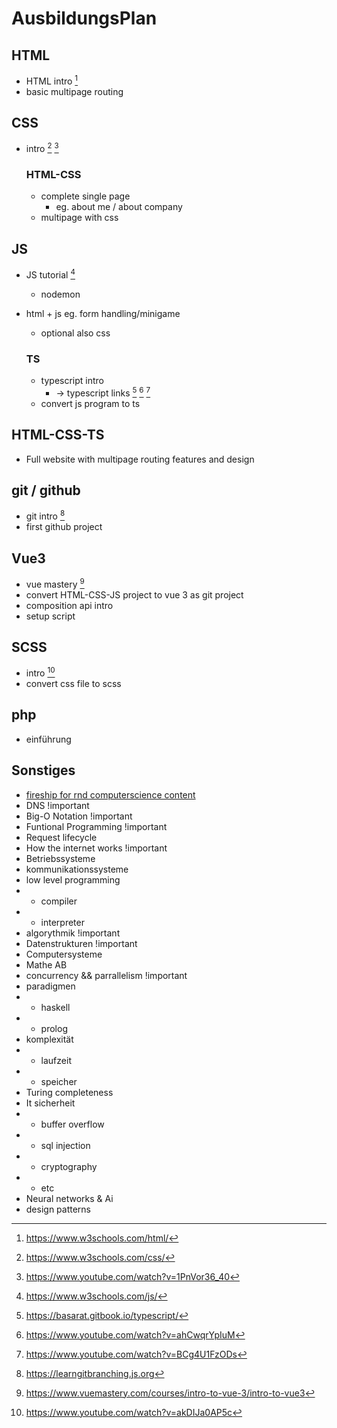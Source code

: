 # AusbildungsPlan

## HTML

- HTML intro [^1]
- basic multipage routing

## CSS

- intro [^2] [^3]

  ### HTML-CSS

  - complete single page
    - eg. about me / about company
  - multipage with css

## JS

- JS tutorial  [^4] 
  - nodemon
- html + js eg. form handling/minigame
  - optional also css

  ### TS

  - typescript intro
    - -> typescript links [^5] [^6] [^7]
  - convert js program to ts

## HTML-CSS-TS

- Full website with multipage routing features and design

## git / github

- git intro [^8]
- first github project

## Vue3

- vue mastery [^9]
- convert HTML-CSS-JS project to vue 3 as git project
- composition api intro 
- setup script

##  SCSS

- intro [^10]
- convert css file to scss 

## php

- einführung

## Sonstiges

- [fireship for rnd computerscience content](https://www.youtube.com/c/Fireship "Fireship youtube")
- DNS !important
- Big-O Notation !important
- Funtional Programming !important
- Request lifecycle
- How the internet works !important
- Betriebssysteme
- kommunikationssysteme
- low level programming
-   - compiler
-   - interpreter
- algorythmik !important
- Datenstrukturen !important
- Computersysteme
- Mathe AB
- concurrency && parrallelism !important
- paradigmen
-   - haskell
-   - prolog
- komplexität
-   - laufzeit
-   - speicher
- Turing completeness
- It sicherheit
-   - buffer overflow
-   - sql injection
-   - cryptography
-   - etc
- Neural networks & Ai
- design patterns


[//]: HTML
[^1]: https://www.w3schools.com/html/

[//]: CSS
[^2]: https://www.w3schools.com/css/
[^3]: https://www.youtube.com/watch?v=1PnVor36_40

[//]: JS
[^4]: https://www.w3schools.com/js/

[//]: TS
[^5]: https://basarat.gitbook.io/typescript/
[^6]: https://www.youtube.com/watch?v=ahCwqrYpIuM 
[^7]: https://www.youtube.com/watch?v=BCg4U1FzODs

[//]: Git/github
[^8]: https://learngitbranching.js.org

[//]: Vue3
[^9]: https://www.vuemastery.com/courses/intro-to-vue-3/intro-to-vue3

[//]: SCSS
[^10]: https://www.youtube.com/watch?v=akDIJa0AP5c